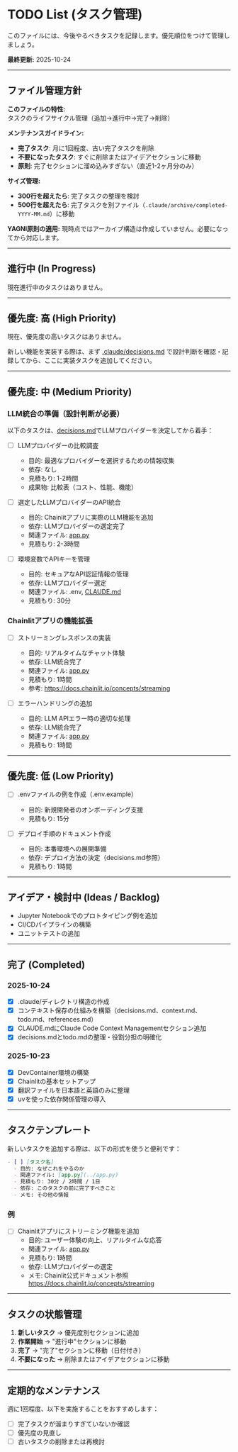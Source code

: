 # TODO List (タスク管理)

このファイルには、今後やるべきタスクを記録します。優先順位をつけて管理しましょう。

**最終更新:** 2025-10-24

---

## ファイル管理方針

**このファイルの特性:** タスクのライフサイクル管理（追加→進行中→完了→削除）

**メンテナンスガイドライン:**
- **完了タスク**: 月に1回程度、古い完了タスクを削除
- **不要になったタスク**: すぐに削除またはアイデアセクションに移動
- **原則**: 完了セクションに溜め込みすぎない（直近1-2ヶ月分のみ）

**サイズ管理:**
- **300行を超えたら**: 完了タスクの整理を検討
- **500行を超えたら**: 完了タスクを別ファイル（`.claude/archive/completed-YYYY-MM.md`）に移動

**YAGNI原則の適用:**
現時点ではアーカイブ構造は作成していません。必要になってから対応します。

---

## 進行中 (In Progress)

現在進行中のタスクはありません。

---

## 優先度: 高 (High Priority)

現在、優先度の高いタスクはありません。

新しい機能を実装する際は、まず [.claude/decisions.md](decisions.md) で設計判断を確認・記録してから、ここに実装タスクを追加してください。

---

## 優先度: 中 (Medium Priority)

### LLM統合の準備（設計判断が必要）

以下のタスクは、[decisions.md](decisions.md)でLLMプロバイダーを決定してから着手：

- [ ] LLMプロバイダーの比較調査
  - 目的: 最適なプロバイダーを選択するための情報収集
  - 依存: なし
  - 見積もり: 1-2時間
  - 成果物: 比較表（コスト、性能、機能）

- [ ] 選定したLLMプロバイダーのAPI統合
  - 目的: Chainlitアプリに実際のLLM機能を追加
  - 依存: LLMプロバイダーの選定完了
  - 関連ファイル: [app.py](../app.py)
  - 見積もり: 2-3時間

- [ ] 環境変数でAPIキーを管理
  - 目的: セキュアなAPI認証情報の管理
  - 依存: LLMプロバイダー選定
  - 関連ファイル: .env, [CLAUDE.md](../CLAUDE.md)
  - 見積もり: 30分

### Chainlitアプリの機能拡張

- [ ] ストリーミングレスポンスの実装
  - 目的: リアルタイムなチャット体験
  - 依存: LLM統合完了
  - 関連ファイル: [app.py](../app.py)
  - 見積もり: 1時間
  - 参考: https://docs.chainlit.io/concepts/streaming

- [ ] エラーハンドリングの追加
  - 目的: LLM APIエラー時の適切な処理
  - 依存: LLM統合完了
  - 関連ファイル: [app.py](../app.py)
  - 見積もり: 1時間

---

## 優先度: 低 (Low Priority)

- [ ] .envファイルの例を作成（.env.example）
  - 目的: 新規開発者のオンボーディング支援
  - 見積もり: 15分

- [ ] デプロイ手順のドキュメント作成
  - 目的: 本番環境への展開準備
  - 依存: デプロイ方法の決定（decisions.md参照）
  - 見積もり: 1時間

---

## アイデア・検討中 (Ideas / Backlog)

- Jupyter Notebookでのプロトタイピング例を追加
- CI/CDパイプラインの構築
- ユニットテストの追加

---

## 完了 (Completed)

### 2025-10-24

- [x] .claude/ディレクトリ構造の作成
- [x] コンテキスト保存の仕組みを構築（decisions.md、context.md、todo.md、references.md）
- [x] CLAUDE.mdにClaude Code Context Managementセクション追加
- [x] decisions.mdとtodo.mdの整理・役割分担の明確化

### 2025-10-23

- [x] DevContainer環境の構築
- [x] Chainlitの基本セットアップ
- [x] 翻訳ファイルを日本語と英語のみに整理
- [x] uvを使った依存関係管理の導入

---

## タスクテンプレート

新しいタスクを追加する際は、以下の形式を使うと便利です：

```markdown
- [ ] [タスク名]
  - 目的: なぜこれをやるのか
  - 関連ファイル: [app.py](../app.py)
  - 見積もり: 30分 / 2時間 / 1日
  - 依存: このタスクの前に完了すべきこと
  - メモ: その他の情報
```

### 例

- [ ] Chainlitアプリにストリーミング機能を追加
  - 目的: ユーザー体験の向上、リアルタイムな応答
  - 関連ファイル: [app.py](../app.py)
  - 見積もり: 1時間
  - 依存: LLMプロバイダーの選定
  - メモ: Chainlit公式ドキュメント参照 https://docs.chainlit.io/concepts/streaming

---

## タスクの状態管理

1. **新しいタスク** → 優先度別セクションに追加
2. **作業開始** → "進行中"セクションに移動
3. **完了** → "完了"セクションに移動（日付付き）
4. **不要になった** → 削除またはアイデアセクションに移動

---

## 定期的なメンテナンス

週に1回程度、以下を実施することをおすすめします：

- [ ] 完了タスクが溜まりすぎていないか確認
- [ ] 優先度の見直し
- [ ] 古いタスクの削除または再検討
